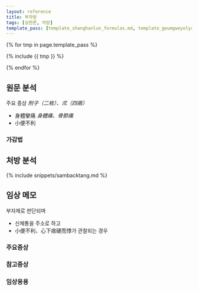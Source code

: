 ```yaml
---
layout: reference
title: 부자탕
tags: [상한론, 처방]
template_pass: [template_shanghanlun_formulas.md, template_geumgweyolyag_formulas.md, template_etc_formulas.md]
---
```



{% for tmp in page.template_pass %}

{% include {{ tmp }} %}

{% endfor %}

## 원문 분석

주요 증상 _附子（二枚）、朮（四兩）_
* 身體攣痛 _身體痛、骨節痛_
* 小便不利

### 가감법



## 처방 분석

{% include snippets/sambacktang.md %}

## 임상 메모

부자제로 판단되며
* 신체통을 주소로 하고
* 小便不利、心下痞硬而悸가 관찰되는 경우

### 주요증상

### 참고증상

### 임상응용
